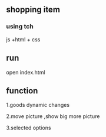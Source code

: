 ## shopping item

### using tch 

js +html + css

## run

open index.html

## function

1.goods  dynamic changes

2.move picture ,show big more picture

3.selected options